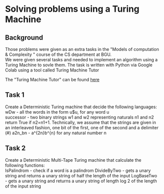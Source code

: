 # Solving problems using a Turing Machine

## Background
Those problems were given as an extra tasks in the "Models of computation & Complexity " course of the CS department at BGU.  
We were given several tasks and needed to implement an algorithm using a Turing Machine to sovle them. The task is written with Python via Google Colab using a tool called Turing Machine Tutor

The "Turing Machine Tutor" can be found [here](https://github.com/Turing-Machine-Tutor/)

## Task 1
Create a Deterministic Turing machine that decide the following languages:  
wDw - all the words in the form u$u, for any word u  
successor  - two binary strings w1 and w2 representing naturals n1 and n2 return True if n2=n1+1. Technically, we assume that the strings are given in an interleaved fashion, one bit of the first, one of the second and a delimiter (#)
a2n_bn -  a^{2n}b^{n} for any natural number n  

## Task 2
Create a Deterministic Multi-Tape Turing machine that calculate the following functions:   
IsPalindrom - check if a word is a palindrom
DivideByTwo -  gets a unary string and returns a unary string of half the length of the input
LogBaseTwo  - gets a unary string and returns a unary string of length log 2 of the length of the input string


